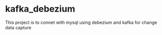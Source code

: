# kafka_debezium
This project is to connet with mysql using debezium and kafka for change data capture
